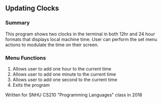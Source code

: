 ## Updating Clocks 

### Summary

This program shows two clocks in the terminal in both 12hr and 24 hour formats that displays local machine time. User can perform the set menu actions to modulate the time on their screen.

### Menu Functions

1) Allows user to add one hour to the current time
2) Allows user to add one minute to the current time
3) Allows user to add one second to the current time
4) Exits the program 

Written for SNHU CS210 "Programming Languages" class in 2018
